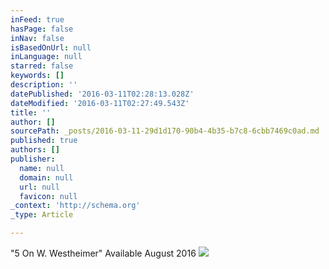 ```yaml
---
inFeed: true
hasPage: false
inNav: false
isBasedOnUrl: null
inLanguage: null
starred: false
keywords: []
description: ''
datePublished: '2016-03-11T02:28:13.028Z'
dateModified: '2016-03-11T02:27:49.543Z'
title: ''
author: []
sourcePath: _posts/2016-03-11-29d1d170-90b4-4b35-b7c8-6cbb7469c0ad.md
published: true
authors: []
publisher:
  name: null
  domain: null
  url: null
  favicon: null
_context: 'http://schema.org'
_type: Article

---
```

"5 On W. Westheimer" Available August 2016 ![](https://the-grid-user-content.s3-us-west-2.amazonaws.com/2c3ba998-c264-41a3-825b-7ff784a9b4a9.jpg)